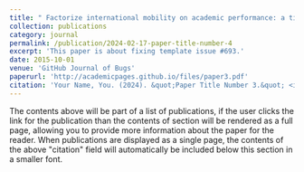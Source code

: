 ```yaml
---
title: " Factorize international mobility on academic performance: a time-varying DID method examining over 7million Chinese Scholars. "
collection: publications
category: journal 
permalink: /publication/2024-02-17-paper-title-number-4
excerpt: 'This paper is about fixing template issue #693.'
date: 2015-10-01
venue: 'GitHub Journal of Bugs'
paperurl: 'http://academicpages.github.io/files/paper3.pdf'
citation: 'Your Name, You. (2024). &quot;Paper Title Number 3.&quot; <i>GitHub Journal of Bugs</i>. 1(3).'
---
```


The contents above will be part of a list of publications, if the user clicks the link for the publication than the contents of section will be rendered as a full page, allowing you to provide more information about the paper for the reader. When publications are displayed as a single page, the contents of the above "citation" field will automatically be included below this section in a smaller font.
